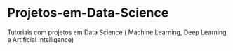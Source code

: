 # Projetos-em-Data-Science
Tutoriais com projetos em Data Science ( Machine Learning, Deep Learning e Artificial Intelligence)
